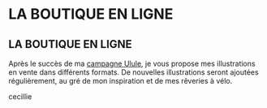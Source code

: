 # LA BOUTIQUE EN LIGNE
## LA BOUTIQUE EN LIGNE

Après le succès de ma [campagne Ulule](https://fr.ulule.com/paysages-a-velo/), je vous propose mes illustrations en vente dans différents formats.
De nouvelles illustrations seront ajoutées régulièrement, au gré de mon inspiration et de mes rêveries à vélo.

cecillie
